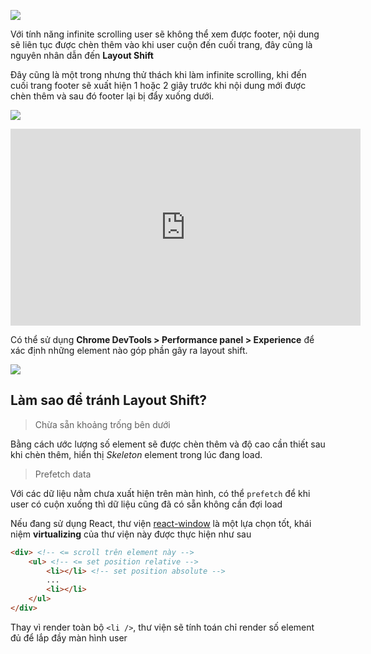 ![](https://addyosmani.com/assets/images/infinite-scroll.png)

Với tính năng infinite scrolling user sẽ không thể xem được footer, nội dung sẽ liên tục được chèn thêm vào khi user cuộn đến cuối trang, đây cũng là nguyên nhân dẫn đến **Layout Shift**

Đây cũng là một trong nhưng thử thách khi làm infinite scrolling, khi đến cuối trang footer sẽ xuất hiện 1 hoặc 2 giây trước khi nội dung mới được chèn thêm và sau đó footer lại bị đẩy xuống dưới.

![](https://addyosmani.com/assets/images/infinite-scroll-shift.png)

<iframe width="560" height="315" src="https://www.youtube.com/embed/vo5VTg-9I4g" title="YouTube video player" frameborder="0" allow="accelerometer; autoplay; clipboard-write; encrypted-media; gyroscope; picture-in-picture" allowfullscreen></iframe>

Có thể sử dụng **Chrome DevTools > Performance panel > Experience** để xác định những element nào góp phần gây ra layout shift.

![](https://addyosmani.com/assets/images/devtools-cls-fb.png)

## Làm sao để tránh Layout Shift?

> Chừa sẵn khoảng trống bên dưới

Bằng cách ước lượng số element sẽ được chèn thêm và độ cao cần thiết sau khi chèn thêm, hiển thị *Skeleton* element trong lúc đang load.

> Prefetch data

Với các dữ liệu nằm chưa xuất hiện trên màn hình, có thể `prefetch` để khi user có cuộn xuống thì dữ liệu cũng đã có sẵn không cần đợi load

Nếu đang sử dụng React, thư viện [react-window](https://github.com/bvaughn/react-window) là một lựa chọn tốt, khái niệm **virtualizing** của thư viện này được thực hiện như sau

```html
<div> <!-- <= scroll trên element này -->
    <ul> <!-- <= set position relative -->
        <li></li> <!-- set position absolute -->
        ...
        <li></li>
    </ul>
</div>
```

Thay vì render toàn bộ `<li />`, thư viện sẽ tính toán chỉ render số element đủ để lắp đầy màn hình user

